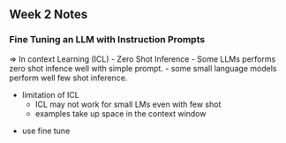 ## Week 2 Notes

### Fine Tuning an LLM with Instruction Prompts

=> In context Learning (ICL) - Zero Shot Inference 
    - Some LLMs performs zero shot infence well with simple prompt.
    - some small language models perform well few shot inference.

  - limitation of ICL
    - ICL may not work for small LMs even with few shot
    - examples take up space in the context window
  * use fine tune
